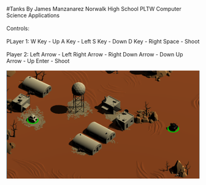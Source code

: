 #Tanks
By James Manzanarez 
Norwalk High School 
PLTW Computer Science Applications
<br><br>
Controls: 
<br><br> 
PLayer 1: W Key - Up  A Key - Left  S Key - Down  D Key - Right  Space - Shoot 
<br><br>
Player 2: Left Arrow - Left  Right Arrow - Right  Down Arrow - Down  Up Arrow - Up  Enter - Shoot 
<br><br>
![Alt text](https://github.com/jamesm321/Tanks/blob/master/Tanks.PNG)
